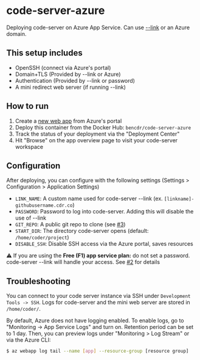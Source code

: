 # code-server-azure

Deploying code-server on Azure App Service. Can use [--link](https://github.com/cdr/code-server#cloud-program-%EF%B8%8F) or an Azure domain.

## This setup includes

- OpenSSH (connect via Azure's portal)
- Domain+TLS (Provided by --link or Azure)
- Authentication (Provided by --link or password)
- A mini redirect web server (if running --link)

## How to run

1. Create a [new web app](https://portal.azure.com/#create/Microsoft.WebSite) from Azure's portal
1. Deploy this container from the Docker Hub: `bencdr/code-server-azure`
1. Track the status of your deployment via the "Deployment Center"
1. Hit "Browse" on the app overview page to visit your code-server workspace

## Configuration

After deploying, you can configure with the following settings (Settings > Configuration > Application Settings)

- `LINK_NAME`: A custom name used for code-server --link (ex. `[linkname]-githubusername.cdr.co`)
- `PASSWORD`: Password to log into code-server. Adding this will disable the use of --link
- `GIT_REPO`: A public git repo to clone (see [#3](https://github.com/bpmct/code-server-azure/issues/3))
- `START_DIR`: The directory code-server opens (default: `/home/coder/project`)
- `DISABLE_SSH`: Disable SSH access via the Azure portal, saves resources

⚠️  If you are using the **Free (F1) app service plan:** do not set a password. code-server --link will handle your access. See [#2](https://github.com/bpmct/code-server-azure/issues/2) for details

## Troubleshooting

You can connect to your code server instance via SSH under `Development Tools -> SSH`. Logs for code-server and the mini web server are stored in `/home/coder/`.

By default, Azure does not have logging enabled. To enable logs, go to "Monitoring -> App Service Logs" and turn on. Retention period can be set to 1 day. Then, you can preview logs under "Monitoring > Log Stream" or via the Azure CLI:

```sh
$ az webapp log tail --name [app] --resource-group [resource group]
```
